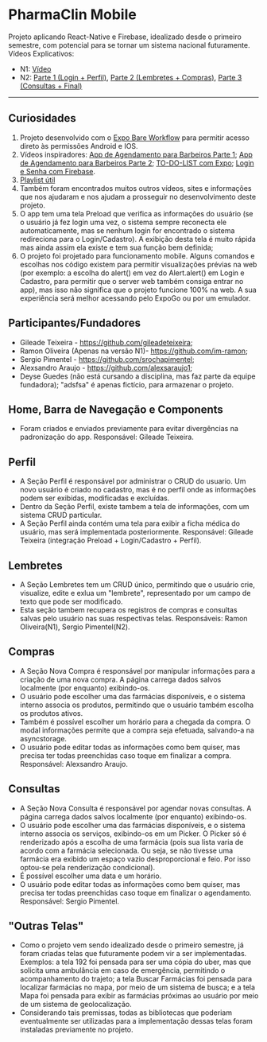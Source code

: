 # **PharmaClin Mobile**
Projeto aplicando React-Native e Firebase, idealizado desde o primeiro semestre, com potencial para se tornar um sistema nacional futuramente.
Vídeos Explicativos:
  * N1: [Vídeo](https://drive.google.com/file/d/1r7_Weur5N61iIawu8l805PZOjPMM0wK9/view?usp=sharing)
  * N2: [Parte 1 (Login + Perfil)](https://drive.google.com/file/d/1y8j-terp1PCzEwffu17WlOFcG3eZycKR/view?usp=sharing), [Parte 2 (Lembretes + Compras)](https://drive.google.com/file/d/1NJrdm2McmVLu70lC8Ws8140otcTy3x8T/view?usp=sharing), [Parte 3 (Consultas + Final)](https://drive.google.com/file/d/1wnWmNS36k5BIbuI-kMerh7v-Lr8q6oUa/view?usp=sharing)
---
## Curiosidades
  1. Projeto desenvolvido com o [Expo Bare Workflow](https://www.youtube.com/watch?v=ZaDpDlPr25M&t=1236s) para permitir acesso direto às permissões Android e IOS.
  2. Vídeos inspiradores:
       [App de Agendamento para Barbeiros Parte 1](https://www.youtube.com/watch?v=kk_pGWBOkc4&t=9886s);
       [App de Agendamento para Barbeiros Parte 2](https://www.youtube.com/watch?v=wdvxNgGV0sU&t=358s);
       [TO-DO-LIST com Expo](https://www.youtube.com/watch?v=abvpbrwd6ek);
       [Login e Senha com Firebase](https://www.youtube.com/watch?v=FNhmYBxktIs).
  3. [Playlist útil](https://www.youtube.com/playlist?list=PLx4x_zx8csUgyDN7j9L7gykBjxByM_etD)
  4. Também foram encontrados muitos outros vídeos, sites e informações que nos ajudaram e nos ajudam a prosseguir no desenvolvimento deste projeto.
  5. O app tem uma tela Preload que verifica as informações do usuário (se o usuário já fez login uma vez, o sistema sempre reconecta ele automaticamente, mas se nenhum login for encontrado o sistema redireciona para o Login/Cadastro). A exibição desta tela é muito rápida mas ainda assim ela existe e tem sua função bem definida;
  6. O projeto foi projetado para funcionamento mobile. Alguns comandos e escolhas nos código existem para permitir visualizações prévias na web (por exemplo: a escolha do alert() em vez do Alert.alert() em Login e Cadastro, para permitir que o server web também consiga entrar no app), mas isso não significa que o projeto funcione 100% na web. A sua experiência será melhor acessando pelo ExpoGo ou por um emulador.
## Participantes/Fundadores
  * Gileade Teixeira - https://github.com/gileadeteixeira;
  * Ramon Oliveira (Apenas na versão N1)- https://github.com/im-ramon;
  * Sergio Pimentel - https://github.com/srochapimentel;
  * Alexsandro Araujo - https://github.com/alexsaraujo1;
  * Deyse Guedes (não está cursando a disciplina, mas faz parte da equipe fundadora);
  "adsfsa" é apenas fictício, para armazenar o projeto.
## Home, Barra de Navegação e Components
  * Foram criados e enviados previamente para evitar divergências na padronização do app.
  Responsável: Gileade Teixeira.
## Perfil
  * A Seção Perfil é responsável por administrar o CRUD do usuario. Um novo usuário é criado no cadastro, mas é no perfil onde as informações podem ser exibidas, modificadas e excluídas.
  * Dentro da Seção Perfil, existe tambem a tela de informações, com um sistema CRUD particular.
  * A Seção Perfil ainda contém  uma tela para exibir a ficha médica do usuário, mas será implementada posteriormente.
  Responsável: Gileade Teixeira (integração Preload + Login/Cadastro + Perfil).
## Lembretes
  * A Seção Lembretes tem um CRUD único, permitindo que o usuário crie, visualize, edite e exlua um "lembrete", representado por um campo de texto que pode ser modificado. 
  * Esta seção tambem recupera os registros de compras e consultas salvas pelo usuário nas suas respectivas telas.
  Responsáveis: Ramon Oliveira(N1), Sergio Pimentel(N2).
## Compras
  * A Seção Nova Compra é responsável por manipular informações para a criação de uma nova compra. A página carrega dados salvos localmente (por enquanto) exibindo-os.
  * O usuário pode escolher uma das farmácias disponíveis, e o sistema interno associa os produtos, permitindo que o usuário também escolha os produtos ativos. 
  * Também é possível escolher um horário para a chegada da compra. O modal informações permite que a compra seja efetuada, salvando-a na asyncstorage.
  * O usuário pode editar todas as informações como bem quiser, mas precisa ter todas preenchidas caso toque em finalizar a compra.
  Responsável: Alexsandro Araujo.
## Consultas
  * A Seção Nova Consulta é responsável por agendar novas consultas. A página carrega dados salvos localmente (por enquanto) exibindo-os.
  * O usuário pode escolher uma das farmácias disponíveis, e o sistema interno associa os serviços, exibindo-os em um Picker. O Picker só é renderizado após a escolha de uma farmácia (pois sua lista varia de acordo com a farmácia selecionada. Ou seja, se não tivesse uma farmácia era exibido um espaço vazio desproporcional e feio. Por isso optou-se pela renderização condicional).
  * É possível escolher uma data e um horário.
  * O usuário pode editar todas as informações como bem quiser, mas precisa ter todas preenchidas caso toque em finalizar o agendamento.
  Responsável: Sergio Pimentel.
## "Outras Telas"
  * Como o projeto vem sendo idealizado desde o primeiro semestre, já foram criadas telas que futuramente podem vir a ser implementadas. Exemplos: a tela 192 foi pensada para ser uma cópia do uber, mas que solicita uma ambulância em caso de emergência, permitindo o acompanhamento do trajeto; a tela Buscar Farmácias foi pensada para localizar farmácias no mapa, por meio de um sistema de busca; e a tela Mapa foi pensada para exibir as farmácias próximas ao usuário por meio de um sistema de geolocalização.
  * Considerando tais premissas, todas as bibliotecas que poderiam eventualmente ser utilizadas para a  implementação dessas telas foram instaladas previamente no projeto.

